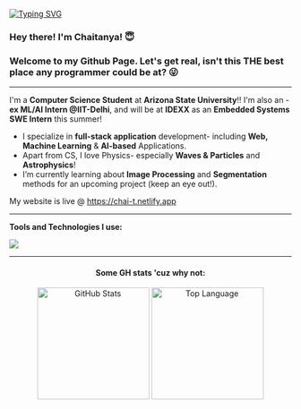 <p>
  
[![Typing SVG](https://readme-typing-svg.herokuapp.com?font=Fira+Code&pause=1000&width=435&lines=%E0%A4%A8%E0%A4%AE%E0%A4%B8%E0%A5%8D%E0%A4%A4%E0%A5%87!+)](https://git.io/typing-svg)
  
  <h3> Hey there! I'm Chaitanya! 😇</h3>
  <h3>Welcome to my Github Page. Let's get real, isn't this THE best place any programmer could be at? 😜</h3>
</p>
<hr />

 I'm a **Computer Science Student** at **Arizona State University**!! I'm also an -**ex ML/AI Intern @IIT-Delhi**, and will be at **IDEXX** as an **Embedded Systems SWE Intern** this summer!

- I specialize in **full-stack application** development- including **Web, Machine Learning** & **AI-based** Applications.
- Apart from CS, I love Physics- especially **Waves & Particles** and **Astrophysics**!
- I’m currently learning about **Image Processing** and **Segmentation** methods for an upcoming project (keep an eye out!).


My website is live @ https://chai-t.netlify.app

<hr />

**Tools and Technologies I use:**

<p align="left">
 <img src="https://skillicons.dev/icons?i=python,java,cpp,javascript,typescript,html,css,react,express,nodejs,aws,git,linux,docker,figma&perline=30" />
</p>
<hr />

<h4 align="center">
  Some GH stats 'cuz why not:
</h4>
<div align="center">
  <img src="https://github-readme-stats.vercel.app/api?username=CHAITANYA-CHAURASIA&show_icons=true" alt="GitHub Stats" height="200px"/>
  <img alt = "Top Language" src="https://github-readme-stats.vercel.app/api/top-langs/?username=CHAITANYA-CHAURASIA&hide=html,&title_color=5391FE&text_color=555&layout=donut" height="200px"
</div>


